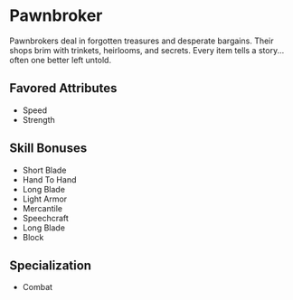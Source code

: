 # Pawnbroker

Pawnbrokers deal in forgotten treasures and desperate bargains. Their shops brim with trinkets, heirlooms, and secrets. Every item tells a story... often one better left untold.

## Favored Attributes
- Speed
- Strength

## Skill Bonuses
- Short Blade
- Hand To Hand
- Long Blade
- Light Armor
- Mercantile
- Speechcraft
- Long Blade
- Block

## Specialization
- Combat